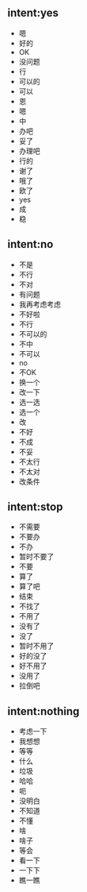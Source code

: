 ## intent:yes
- 嗯
- 好的
- OK
- 没问题
- 行
- 可以的
- 可以
- 恩
- 嗯
- 中
- 办吧
- 妥了
- 办理吧
- 行的
- 谢了
- 哦了
- 欧了
- yes
- 成
- 稳

## intent:no
- 不是
- 不行
- 不对
- 有问题
- 我再考虑考虑
- 不好啦
- 不行
- 不可以的
- 不中
- 不可以
- no
- 不OK
- 换一个
- 改一下
- 选一选
- 选一个
- 改
- 不好
- 不成
- 不妥
- 不太行
- 不太对
- 改条件


## intent:stop
- 不需要
- 不要办
- 不办
- 暂时不要了
- 不要
- 算了
- 算了吧
- 结束
- 不找了
- 不用了
- 没有了
- 没了
- 暂时不用了
- 好的没了
- 好不用了
- 没用了
- 拉倒吧


## intent:nothing
- 考虑一下
- 我想想
- 等等
- 什么
- 垃圾
- 哈哈
- 呃
- 没明白
- 不知道
- 不懂
- 啥
- 啥子
- 等会
- 看一下
- 一下下
- 瞧一瞧


